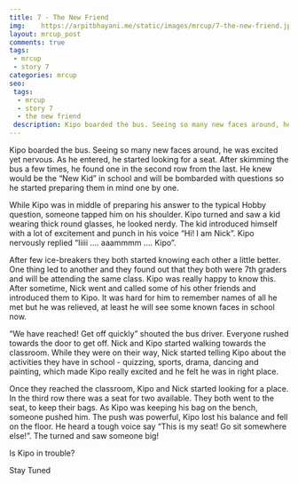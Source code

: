 ```yaml
---
title: 7 - The New Friend
img:    https://arpitbhayani.me/static/images/mrcup/7-the-new-friend.jpg
layout: mrcup_post
comments: true
tags:
 - mrcup
 - story 7
categories: mrcup
seo:
 tags:
  - mrcup
  - story 7
  - the new friend
 description: Kipo boarded the bus. Seeing so many new faces around, he was excited yet nervous. As he entered, he started looking for a seat. After skimming the bus a few times, he found one in the second row from the last. He knew would be the “New Kid” in school and will be bombarded with questions so he started preparing them in mind one by one.
---
```


Kipo boarded the bus. Seeing so many new faces around, he was excited yet nervous. As he entered, he started looking for a seat. After skimming the bus a few times, he found one in the second row from the last. He knew would be the “New Kid” in school and will be bombarded with questions so he started preparing them in mind one by one.

While Kipo was in middle of preparing his answer to the typical Hobby question, someone tapped him on his shoulder. Kipo turned and saw a kid wearing thick round glasses, he looked nerdy. The kid introduced himself with a lot of excitement and punch in his voice “Hi! I am Nick”. Kipo nervously replied “Iiiii …. aaammmm …. Kipo”.

After few ice-breakers they both started knowing each other a little better. One thing led to another and they found out that they both were 7th graders and will be attending the same class. Kipo was really happy to know this. After sometime, Nick went and called some of his other friends and introduced them to Kipo. It was hard for him to remember names of all he met but he was relieved, at least he will see some known faces in school now.

“We have reached! Get off quickly” shouted the bus driver. Everyone rushed towards the door to get off. Nick and Kipo started walking towards the classroom. While they were on their way, Nick started telling Kipo about the activities they have in school - quizzing, sports, drama, dancing and painting, which made Kipo really excited and he felt he was in right place.

Once they reached the classroom, Kipo and Nick started looking for a place. In the third row there was a seat for two available. They both went to the seat, to keep their bags. As Kipo was keeping his bag on the bench, someone pushed him. The push was powerful, Kipo lost his balance and fell on the floor. He heard a tough voice say “This is my seat! Go sit somewhere else!”. The turned and saw someone big!

Is Kipo in trouble?

Stay Tuned
